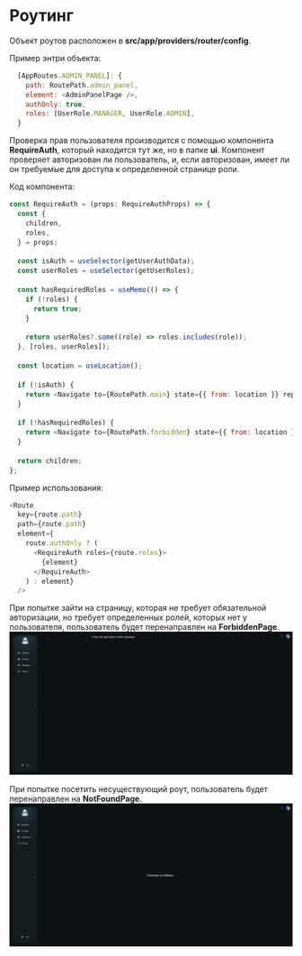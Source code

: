 # Роутинг

Объект роутов расположен в **src/app/providers/router/config**.

Пример энтри объекта:

``` js
  [AppRoutes.ADMIN_PANEL]: {
    path: RoutePath.admin_panel,
    element: <AdminPanelPage />,
    authOnly: true,
    roles: [UserRole.MANAGER, UserRole.ADMIN],
  }
```

Проверка прав пользователя производится с помощью компонента **RequireAuth**, который находится тут же, но в папке **ui**. Компонент проверяет авторизован ли пользователь, и, если авторизован, имеет ли он требуемые для доступа к определенной странице роли.

Код компонента:

``` js
const RequireAuth = (props: RequireAuthProps) => {
  const {
    children,
    roles,
  } = props;

  const isAuth = useSelector(getUserAuthData);
  const userRoles = useSelector(getUserRoles);

  const hasRequiredRoles = useMemo(() => {
    if (!roles) {
      return true;
    }

    return userRoles?.some((role) => roles.includes(role));
  }, [roles, userRoles]);

  const location = useLocation();

  if (!isAuth) {
    return <Navigate to={RoutePath.main} state={{ from: location }} replace />;
  }

  if (!hasRequiredRoles) {
    return <Navigate to={RoutePath.forbidden} state={{ from: location }} replace />;
  }

  return children;
};
```

Пример использования:

``` js
<Route
  key={route.path}
  path={route.path}
  element={
    route.authOnly ? (
      <RequireAuth roles={route.roles}>
        {element}
      </RequireAuth>
    ) : element}  
  />    
```

При попытке зайти на страницу, которая не требует обязательной авторизации, но требует определенных ролей, которых нет у пользователя, пользователь будет перенаправлен на **ForbiddenPage**.
![Import forbidden-page screenshot](../../public/forbidden-page.png)

При попытке посетить несуществующий роут, пользователь будет перенаправлен на **NotFoundPage**. 
![Import notfound-page screenshot](../../public/notfound-page.png)